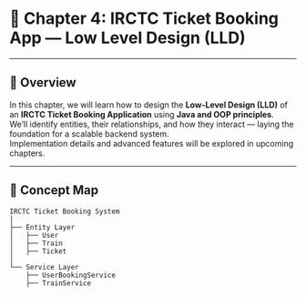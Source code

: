 # 📘 Chapter 4: IRCTC Ticket Booking App — Low Level Design (LLD)

---

## 🌟 Overview
In this chapter, we will learn how to design the **Low-Level Design (LLD)** of an **IRCTC Ticket Booking Application** using **Java and OOP principles**.  
We’ll identify entities, their relationships, and how they interact — laying the foundation for a scalable backend system.  
Implementation details and advanced features will be explored in upcoming chapters.

---

## 🧭 Concept Map
```text
IRCTC Ticket Booking System
│
├── Entity Layer
│   ├── User
│   ├── Train
│   ├── Ticket
│
└── Service Layer
    ├── UserBookingService
    ├── TrainService
```
